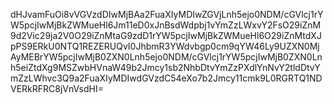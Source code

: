 dHJvamFuOi8vVGVzdDIwMjBAa2FuaXIyMDIwZGVjLnh5ejo0NDM/cGVlcj1rYW5pcjIwMjBkZWMueHl6Jm11eD0xJnBsdWdpbj1vYmZzLWxvY2FsO29iZnM9d2Vic29ja2V0O29iZnMtaG9zdD1rYW5pcjIwMjBkZWMueHl6O29iZnMtdXJpPS9ERkU0NTQ1REZERUQvI0JhbmR3YWdvbgp0cm9qYW46Ly9UZXN0MjAyMEBrYW5pcjIwMjB0ZXN0Lnh5ejo0NDM/cGVlcj1rYW5pcjIwMjB0ZXN0Lnh5eiZtdXg9MSZwbHVnaW49b2Jmcy1sb2NhbDtvYmZzPXdlYnNvY2tldDtvYmZzLWhvc3Q9a2FuaXIyMDIwdGVzdC54eXo7b2Jmcy11cmk9L0RGRTQ1NDVERkRFRC8jVnVsdHI=
